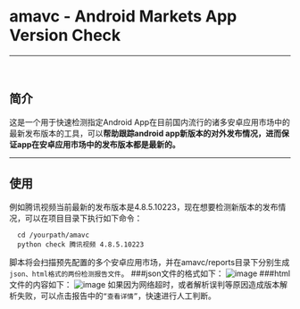 ﻿# amavc - Android Markets App Version Check
***
<br/>

## 简介
这是一个用于快速检测指定Android App在目前国内流行的诸多安卓应用市场中的最新发布版本的工具，可以**帮助跟踪android app新版本的对外发布情况，进而保证app在安卓应用市场中的发布版本都是最新的。**
<br/>


***
## 使用
例如腾讯视频当前最新的发布版本是4.8.5.10223，现在想要检测新版本的发布情况，可以在项目目录下执行如下命令：
```
  cd /yourpath/amavc
  python check 腾讯视频 4.8.5.10223
```
脚本将会扫描预先配置的多个安卓应用市场，并在amavc/reports目录下分别生成`json、html格式的两份检测报告文件`。
###json文件的格式如下：
 ![image](https://github.com/woojean/amavc/raw/master/imgs/json.png)
###html文件的内容如下：
 ![image](https://github.com/woojean/amavc/raw/master/imgs/report.png)
如果因为网络超时，或者解析误判等原因造成版本解析失败，可以点击报告中的`“查看详情”`，快速进行人工判断。

